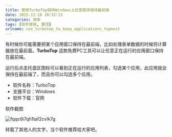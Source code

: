 ```yaml
---
title: 使用TurboTop保持Windows上任意程序保持最前端
date: 2015-12-18 10:32:13
categories: 效率
tags: [软件使用, 置顶]
urlname: use_turbotop_to_keep_applications_topmost
---
```


有时候你可能需要把某个应用窗口保持在最前端，比如处理表单数据的时候将计算器放在最前面。**TurboTop** 这款免费PC工具可以让任意正在运行的应用窗口保持在最前端。

运行后点击托盘区图标可以看到正在运行的应用列表，勾选某个应用，此应用就会保持在最前端了，而且你可以勾选多个应用。

* 软件名称：TurboTop
* 支援平台：Windows
* 软件下载：官网

软件截图

![fqqc6i7qh1taf2cvlk7g](fqqc6i7qh1taf2cvlk7g.png)

转载了其他人的文字，当个软件推荐给大家吧。